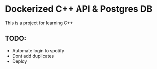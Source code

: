 # Dockerized C++ API & Postgres DB

This is a project for learning C++

## TODO:

- Automate login to spotify
- Dont add duplicates
- Deploy
